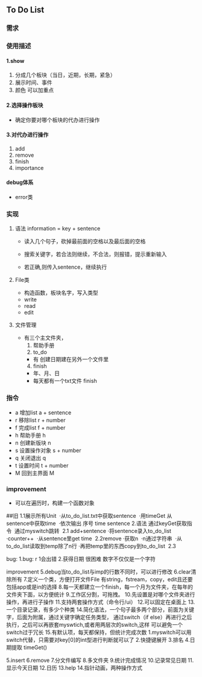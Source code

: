 ## To Do List

### 需求

### 使用描述

#### 1.show

1. 分成几个板块（当日，近期，长期，紧急）
2. 展示时间、事件
3. 颜色 可以加重点
#### 2.选择操作板块

* 确定你要对哪个板块的代办进行操作
#### 3.对代办进行操作

1. add
2. remove
3. finish
4. importance



#### debug体系

* error类



### 实现

1. 语法  information = key + sentence

   * 读入几个句子，砍掉最前面的空格以及最后面的空格

   * 搜索关键字，若合法则继续，不合法，则报错，提示重新输入

   * 若正确,则传入sentence，继续执行
2. File类
   * 构造函数，板块名字，写入类型
   * write
   * read
   * edit
3. 文件管理
   * 有三个主文件夹，
     1. 帮助手册
     2. to_do
       *  有 创建日期建在另外一个文件里
     4. finish 
       * 年、月、日
       * 每天都有一个txt文件 finish

### 指令
* a 增加list a + sentence
* r 移除list r + number
* f 完成list f + number
* h 帮助手册 h
* n 创建新版块 n
* s 设置操作对象 s + number
* q 关闭退出 q
* t 设置时间 t + number
* M 回到主界面  M
### improvement
* 可以在遍历时，构建一个函数对象

##旧
1.1展示所有Unit
​		·从to_do_list.txt中获取sentence
​		·用timeGet 从 sentence中获取time
​		·依次输出 序号 time sentence
2.语法
​	通过keyGet获取指令
​	通过myswitch跳转
​	2.1 add+sentence
​		·将sentence录入to_do_list
​		·counter++
​		·从sentence里get time
​	2.2remove
​		·获取n
​			·n通过字符串
​		·从to_do_list读取到temp除了n行
​		·再把temp里的东西copy到to_do_list
​	2.3

bug:
1.bug: r 1会出错
2.获得日期 很困难 数字不仅仅是一个字符

improvement
5.debug当to_do_list与imp的行数不同时，可以进行修改
6.clear清除所有
7.定义一个类，方便打开文件File 有string，fstream，copy，edit且还要包括app或是in的选择
8.每一天都建立一个finish，每一个月为文件夹，在每年的文件夹下面，以方便统计
9.工作区分割，可拖拽。
10.先设置是对哪个文件夹进行操作，再进行子操作
11.支持两套操作方式（命令行/ui）
12.可以固定在桌面上
13.一个目录记录，有多少个种类
14.简化语法，一个句子最多两个部分，前面为关键字，后面为附属，通过关键字确定任务类型，
通过switch（if else）再进行之后执行，之后可以再嵌套myswtich,或者用两层次的switch,这样
可以避免一个switch过于冗长
15.有默认项，每天都保持，但统计完成次数
1.myswitch可以用switch代替，只需要对key[0]的int型进行判断就可以了
2.快捷键展开
3.排名
4.日期提取
	timeGet()
	
5.insert
6.remove
7.分文件编写
8.多文件夹
9.统计完成情况
10.记录常见日期
11.显示今天日期
12.日历
13.help
14.指针动画，两种操作方式